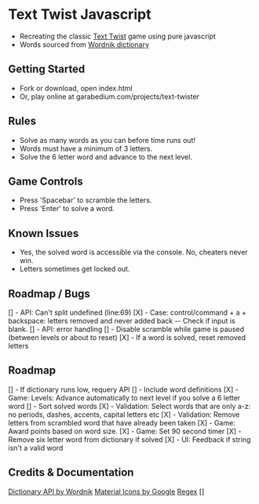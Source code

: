 # Text Twist Javascript
- Recreating the classic [Text Twist](http://zone.msn.com/en/texttwist/) game using pure javascript
- Words sourced from [Wordnik dictionary](http://developer.wordnik.com/docs.html)

## Getting Started
- Fork or download, open index.html
- Or, play online at garabedium.com/projects/text-twister

## Rules
- Solve as many words as you can before time runs out!
- Words must have a minimum of 3 letters.
- Solve the 6 letter word and advance to the next level.

## Game Controls
- Press 'Spacebar' to scramble the letters.
- Press 'Enter' to solve a word.

## Known Issues
- Yes, the solved word is accessible via the console. No, cheaters never win.
- Letters sometimes get locked out.

## Roadmap / Bugs
[] - API: Can't split undefined (line:69)
[X] - Case: control/command + a + backspace: letters removed and never added back
	-- Check if input is blank.
[] - API: error handling
[] - Disable scramble while game is paused (between levels or about to reset)
[X] - If a word is solved, reset removed letters

## Roadmap
[] - If dictionary runs low, requery API
[] - Include word definitions
[X] - Game: Levels: Advance automatically to next level if you solve a 6 letter word
[] - Sort solved words
[X] - Validation: Select words that are only a-z: no periods, dashes, accents, capital letters etc
[X] - Validation: Remove letters from scrambled word that have already been taken
[X] - Game: Award points based on word size.
[X] - Game: Set 90 second timer
[X] - Remove six letter word from dictionary if solved
[X] - UI: Feedback if string isn't a valid word

## Credits & Documentation
[Dictionary API by Wordnik](http://developer.wordnik.com/docs.html)
[Material Icons by Google](https://design.google.com/icons/)
[Regex](http://stackoverflow.com/questions/23476532/check-if-string-contains-only-letters-in-javascript)
[]